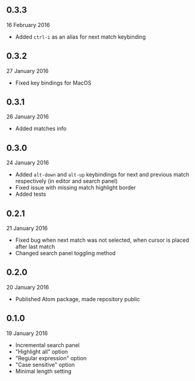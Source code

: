 
## 0.3.3
16 February 2016

* Added `ctrl-i` as an alias for next match keybinding

## 0.3.2
27 January 2016

* Fixed key bindings for MacOS

## 0.3.1
26 January 2016

* Added matches info

## 0.3.0
24 January 2016

* Added `alt-down` and `alt-up` keybindings for next and previous match respectively (in editor and search panel)
* Fixed issue with missing match highlight border
* Added tests

## 0.2.1
21 January 2016

* Fixed bug when next match was not selected, when cursor is placed after last match
* Changed search panel toggling method

## 0.2.0
20 January 2016

* Published Atom package, made repository public

## 0.1.0
19 January 2016

* Incremental search panel
* "Highlight all" option
* "Regular expression" option
* "Case sensitive" option
* Minimal length setting
